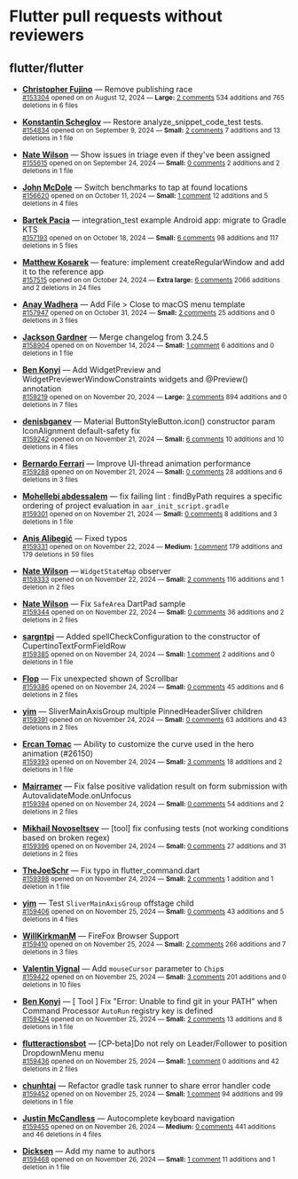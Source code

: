 # Flutter pull requests without reviewers

## flutter/flutter

* **[Christopher Fujino](https://github.com/christopherfujino)** &mdash; Remove publishing race<br />
  <sub>[#153304](https://github.com/flutter/flutter/pull/153304) opened on on August 12, 2024 &mdash; **Large:** [2 comments](https://github.com/flutter/flutter/pull/153304) 534 additions and 765 deletions in 6 files</sub><br />

* **[Konstantin Scheglov](https://github.com/scheglov)** &mdash; Restore analyze_snippet_code_test tests.<br />
  <sub>[#154834](https://github.com/flutter/flutter/pull/154834) opened on on September 9, 2024 &mdash; **Small:** [2 comments](https://github.com/flutter/flutter/pull/154834) 7 additions and 13 deletions in 1 file</sub><br />

* **[Nate Wilson](https://github.com/nate-thegrate)** &mdash; Show issues in triage even if they've been assigned<br />
  <sub>[#155615](https://github.com/flutter/flutter/pull/155615) opened on on September 24, 2024 &mdash; **Small:** [0 comments](https://github.com/flutter/flutter/pull/155615) 2 additions and 2 deletions in 1 file</sub><br />

* **[John McDole](https://github.com/jtmcdole)** &mdash; Switch benchmarks to tap at found locations<br />
  <sub>[#156620](https://github.com/flutter/flutter/pull/156620) opened on on October 11, 2024 &mdash; **Small:** [1 comment](https://github.com/flutter/flutter/pull/156620) 12 additions and 5 deletions in 4 files</sub><br />

* **[Bartek Pacia](https://github.com/bartekpacia)** &mdash; integration_test example Android app: migrate to Gradle KTS<br />
  <sub>[#157193](https://github.com/flutter/flutter/pull/157193) opened on on October 18, 2024 &mdash; **Small:** [6 comments](https://github.com/flutter/flutter/pull/157193) 98 additions and 117 deletions in 5 files</sub><br />

* **[Matthew Kosarek](https://github.com/mattkae)** &mdash; feature: implement createRegularWindow and add it to the reference app<br />
  <sub>[#157515](https://github.com/flutter/flutter/pull/157515) opened on on October 24, 2024 &mdash; **Extra large:** [6 comments](https://github.com/flutter/flutter/pull/157515) 2066 additions and 2 deletions in 24 files</sub><br />

* **[Anay Wadhera](https://github.com/anayw2001)** &mdash; Add File > Close to macOS menu template<br />
  <sub>[#157947](https://github.com/flutter/flutter/pull/157947) opened on on October 31, 2024 &mdash; **Small:** [2 comments](https://github.com/flutter/flutter/pull/157947) 25 additions and 0 deletions in 3 files</sub><br />

* **[Jackson Gardner](https://github.com/eyebrowsoffire)** &mdash; Merge changelog from 3.24.5<br />
  <sub>[#158904](https://github.com/flutter/flutter/pull/158904) opened on on November 14, 2024 &mdash; **Small:** [1 comment](https://github.com/flutter/flutter/pull/158904) 6 additions and 0 deletions in 1 file</sub><br />

* **[Ben Konyi](https://github.com/bkonyi)** &mdash; Add WidgetPreview and WidgetPreviewerWindowConstraints widgets and @Preview() annotation<br />
  <sub>[#159219](https://github.com/flutter/flutter/pull/159219) opened on on November 20, 2024 &mdash; **Large:** [3 comments](https://github.com/flutter/flutter/pull/159219) 894 additions and 0 deletions in 7 files</sub><br />

* **[denisbganev](https://github.com/denisbganev)** &mdash; Material ButtonStyleButton.icon() constructor param IconAlignment default-safety fix<br />
  <sub>[#159242](https://github.com/flutter/flutter/pull/159242) opened on on November 21, 2024 &mdash; **Small:** [6 comments](https://github.com/flutter/flutter/pull/159242) 10 additions and 10 deletions in 4 files</sub><br />

* **[Bernardo Ferrari](https://github.com/bernaferrari)** &mdash; Improve UI-thread animation performance<br />
  <sub>[#159288](https://github.com/flutter/flutter/pull/159288) opened on on November 21, 2024 &mdash; **Small:** [0 comments](https://github.com/flutter/flutter/pull/159288) 28 additions and 6 deletions in 3 files</sub><br />

* **[Mohellebi abdessalem](https://github.com/AbdeMohlbi)** &mdash; fix failing lint : findByPath requires a specific ordering of project evaluation in `aar_init_script.gradle`<br />
  <sub>[#159301](https://github.com/flutter/flutter/pull/159301) opened on on November 21, 2024 &mdash; **Small:** [0 comments](https://github.com/flutter/flutter/pull/159301) 8 additions and 3 deletions in 1 file</sub><br />

* **[Anis Alibegić](https://github.com/anisalibegic)** &mdash; Fixed typos<br />
  <sub>[#159331](https://github.com/flutter/flutter/pull/159331) opened on on November 22, 2024 &mdash; **Medium:** [1 comment](https://github.com/flutter/flutter/pull/159331) 179 additions and 179 deletions in 59 files</sub><br />

* **[Nate Wilson](https://github.com/nate-thegrate)** &mdash; `WidgetStateMap` observer<br />
  <sub>[#159333](https://github.com/flutter/flutter/pull/159333) opened on on November 22, 2024 &mdash; **Small:** [2 comments](https://github.com/flutter/flutter/pull/159333) 116 additions and 1 deletion in 2 files</sub><br />

* **[Nate Wilson](https://github.com/nate-thegrate)** &mdash; Fix `SafeArea` DartPad sample<br />
  <sub>[#159344](https://github.com/flutter/flutter/pull/159344) opened on on November 22, 2024 &mdash; **Small:** [0 comments](https://github.com/flutter/flutter/pull/159344) 36 additions and 2 deletions in 2 files</sub><br />

* **[sargntpi](https://github.com/sargntpi)** &mdash; Added spellCheckConfiguration to the constructor of CupertinoTextFormFieldRow<br />
  <sub>[#159385](https://github.com/flutter/flutter/pull/159385) opened on on November 24, 2024 &mdash; **Small:** [1 comment](https://github.com/flutter/flutter/pull/159385) 2 additions and 0 deletions in 1 file</sub><br />

* **[Flop](https://github.com/hgraceb)** &mdash; Fix unexpected shown of Scrollbar<br />
  <sub>[#159386](https://github.com/flutter/flutter/pull/159386) opened on on November 24, 2024 &mdash; **Small:** [0 comments](https://github.com/flutter/flutter/pull/159386) 45 additions and 6 deletions in 2 files</sub><br />

* **[yim](https://github.com/yiiim)** &mdash; SliverMainAxisGroup multiple PinnedHeaderSliver children<br />
  <sub>[#159391](https://github.com/flutter/flutter/pull/159391) opened on on November 24, 2024 &mdash; **Small:** [0 comments](https://github.com/flutter/flutter/pull/159391) 63 additions and 43 deletions in 2 files</sub><br />

* **[Ercan Tomac](https://github.com/ercantomac)** &mdash; Ability to customize the curve used in the hero animation (#26150)<br />
  <sub>[#159393](https://github.com/flutter/flutter/pull/159393) opened on on November 24, 2024 &mdash; **Small:** [3 comments](https://github.com/flutter/flutter/pull/159393) 18 additions and 2 deletions in 1 file</sub><br />

* **[Mairramer](https://github.com/Mairramer)** &mdash; Fix false positive validation result on form submission with AutovalidateMode.onUnfocus<br />
  <sub>[#159394](https://github.com/flutter/flutter/pull/159394) opened on on November 24, 2024 &mdash; **Small:** [0 comments](https://github.com/flutter/flutter/pull/159394) 54 additions and 2 deletions in 2 files</sub><br />

* **[Mikhail Novoseltsev](https://github.com/Sameri11)** &mdash; [tool] fix confusing tests (not working conditions based on broken regex)<br />
  <sub>[#159396](https://github.com/flutter/flutter/pull/159396) opened on on November 24, 2024 &mdash; **Small:** [0 comments](https://github.com/flutter/flutter/pull/159396) 27 additions and 31 deletions in 2 files</sub><br />

* **[TheJoeSchr](https://github.com/TheJoeSchr)** &mdash; Fix typo in flutter_command.dart<br />
  <sub>[#159398](https://github.com/flutter/flutter/pull/159398) opened on on November 24, 2024 &mdash; **Small:** [2 comments](https://github.com/flutter/flutter/pull/159398) 1 addition and 1 deletion in 1 file</sub><br />

* **[yim](https://github.com/yiiim)** &mdash; Test `SliverMainAxisGroup` offstage child<br />
  <sub>[#159406](https://github.com/flutter/flutter/pull/159406) opened on on November 25, 2024 &mdash; **Small:** [0 comments](https://github.com/flutter/flutter/pull/159406) 43 additions and 5 deletions in 4 files</sub><br />

* **[WillKirkmanM](https://github.com/WillKirkmanM)** &mdash; FireFox Browser Support<br />
  <sub>[#159410](https://github.com/flutter/flutter/pull/159410) opened on on November 25, 2024 &mdash; **Small:** [2 comments](https://github.com/flutter/flutter/pull/159410) 266 additions and 7 deletions in 3 files</sub><br />

* **[Valentin Vignal](https://github.com/ValentinVignal)** &mdash; Add `mouseCursor` parameter to `Chip`s<br />
  <sub>[#159422](https://github.com/flutter/flutter/pull/159422) opened on on November 25, 2024 &mdash; **Small:** [3 comments](https://github.com/flutter/flutter/pull/159422) 201 additions and 0 deletions in 10 files</sub><br />

* **[Ben Konyi](https://github.com/bkonyi)** &mdash; [ Tool ] Fix "Error: Unable to find git in your PATH" when Command Processor `AutoRun` registry key is defined<br />
  <sub>[#159424](https://github.com/flutter/flutter/pull/159424) opened on on November 25, 2024 &mdash; **Small:** [2 comments](https://github.com/flutter/flutter/pull/159424) 13 additions and 8 deletions in 1 file</sub><br />

* **[flutteractionsbot](https://github.com/flutteractionsbot)** &mdash; [CP-beta]Do not rely on Leader/Follower to position DropdownMenu menu<br />
  <sub>[#159436](https://github.com/flutter/flutter/pull/159436) opened on on November 25, 2024 &mdash; **Small:** [1 comment](https://github.com/flutter/flutter/pull/159436) 0 additions and 42 deletions in 2 files</sub><br />

* **[chunhtai](https://github.com/chunhtai)** &mdash; Refactor gradle task runner to share error handler code<br />
  <sub>[#159452](https://github.com/flutter/flutter/pull/159452) opened on on November 25, 2024 &mdash; **Small:** [1 comment](https://github.com/flutter/flutter/pull/159452) 94 additions and 99 deletions in 1 file</sub><br />

* **[Justin McCandless](https://github.com/justinmc)** &mdash; Autocomplete keyboard navigation<br />
  <sub>[#159455](https://github.com/flutter/flutter/pull/159455) opened on on November 26, 2024 &mdash; **Medium:** [0 comments](https://github.com/flutter/flutter/pull/159455) 441 additions and 46 deletions in 4 files</sub><br />

* **[Dicksen](https://github.com/Dicksenz)** &mdash; Add my name to authors<br />
  <sub>[#159468](https://github.com/flutter/flutter/pull/159468) opened on on November 26, 2024 &mdash; **Small:** [1 comment](https://github.com/flutter/flutter/pull/159468) 11 additions and 1 deletion in 1 file</sub><br />


